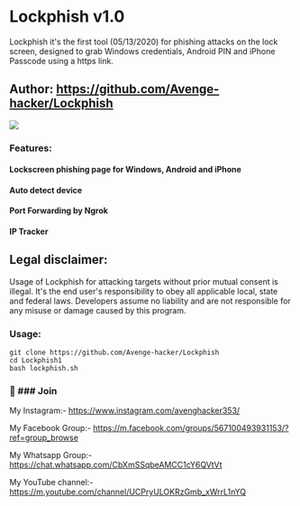 # Lockphish v1.0

Lockphish it's the first tool (05/13/2020) for phishing attacks on the lock screen, designed to grab Windows credentials, Android PIN and iPhone Passcode using a https link.

## Author: https://github.com/Avenge-hacker/Lockphish

![](https://ibin.co/5MP4i0u999Op.png)

### Features:

#### Lockscreen phishing page for Windows, Android and iPhone
#### Auto detect device
#### Port Forwarding by Ngrok
#### IP Tracker

## Legal disclaimer:

Usage of Lockphish for attacking targets without prior mutual consent is illegal. It's the end user's responsibility to obey all applicable local, state and federal laws. Developers assume no liability and are not responsible for any misuse or damage caused by this program. 

### Usage:
```
git clone https://github.com/Avenge-hacker/Lockphish
cd Lockphish1
bash lockphish.sh
```

### 👥 ### Join 

My Instagram:-
https://www.instagram.com/avenghacker353/

My Facebook Group:-
https://m.facebook.com/groups/567100493931153/?ref=group_browse

My Whatsapp Group:-
https://chat.whatsapp.com/CbXmSSqbeAMCC1cY6QVtVt

My YouTube channel:-
https://m.youtube.com/channel/UCPryULOKRzGmb_xWrrL1nYQ
